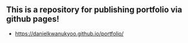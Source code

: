 ## This is a repository for publishing portfolio via github pages!

* https://danielkwanukyoo.github.io/portfolio/
